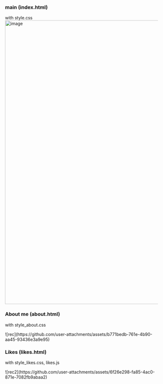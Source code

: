 ### main (index.html)
with style.css
<img width="1606" height="934" alt="image" src="https://github.com/user-attachments/assets/eeafb0f9-9c7b-4d5a-b0b5-967a0242aa96" />

### About me (about.html)
with style_about.css
<div>![rec](https://github.com/user-attachments/assets/b771bedb-761e-4b90-aa45-93436e3a9e95)</div>

### Likes (likes.html)
with style_likes.css, likes.js
<div>![rec2](https://github.com/user-attachments/assets/6f26e298-fa85-4ac0-871e-7082fb9abaa2)</div>


